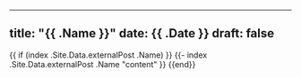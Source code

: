 

---
title: "{{ .Name }}"
date: {{ .Date }}
draft: false
---

{{ if (index .Site.Data.externalPost .Name) }}
    {{- index .Site.Data.externalPost .Name "content" }}
{{end}}